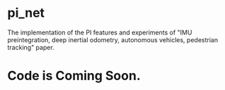 # pi_net
The implementation of the PI features and experiments of "IMU preintegration, deep inertial odometry, autonomous vehicles, pedestrian tracking" paper. 
# Code is Coming Soon.
